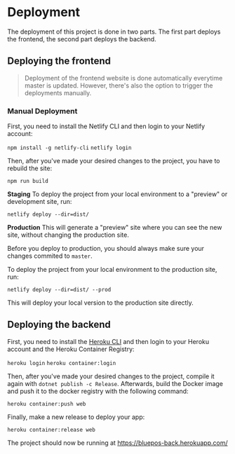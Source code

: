 # Deployment

The deployment of this project is done in two parts. The first part deploys the frontend, the second part deploys the backend.

## Deploying the frontend

> Deployment of the frontend website is done automatically everytime master is updated. However, there's also the option to trigger the deployments manually.

### Manual Deployment

First, you need to install the Netlify CLI and then login to your Netlify account:

`npm install -g netlify-cli`
`netlify login`

Then, after you've made your desired changes to the project, you have to rebuild the site:

`npm run build`

**Staging**
To deploy the project from your local environment to a "preview" or development site, run:

`netlify deploy --dir=dist/`

**Production**
This will generate a "preview" site where you can see the new site, without changing the production site.

Before you deploy to production, you should always make sure your changes commited to `master`.

To deploy the project from your local environment to the production site, run:

`netlify deploy --dir=dist/ --prod`

This will deploy your local version to the production site directly.

## Deploying the backend

First, you need to install the [Heroku CLI](https://devcenter.heroku.com/articles/heroku-cli/) and then login to your Heroku account and the Heroku Container Registry:

`heroku login`
`heroku container:login`

Then, after you've made your desired changes to the project, compile it again with `dotnet publish -c Release`.
Afterwards, build the Docker image and push it to the docker registry with the following command:


`heroku container:push web`

Finally, make a new release to deploy your app:

`heroku container:release web`

The project should now be running at https://bluepos-back.herokuapp.com/
